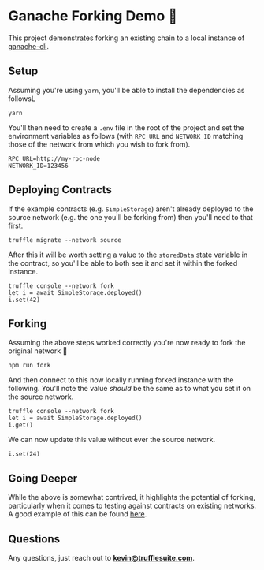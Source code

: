 # Ganache Forking Demo 🍴

This project demonstrates forking an existing chain to a local instance of [ganache-cli](https://github.com/trufflesuite/ganache-cli). 

## Setup

Assuming you're using `yarn`, you'll be able to install the dependencies as followsL

```
yarn
```

You'll then need to create a `.env` file in the root of the project and set the environment variables as follows (with `RPC_URL` and `NETWORK_ID` matching those of the network from which you wish to fork from).

```
RPC_URL=http://my-rpc-node
NETWORK_ID=123456
```

## Deploying Contracts

If the example contracts (e.g. `SimpleStorage`) aren't already deployed to the source network (e.g. the one you'll be forking from) then you'll need to that first.

```
truffle migrate --network source
```

After this it will be worth setting a value to the `storedData` state variable in the contract, so you'll be able to both see it and set it within the forked instance.

```
truffle console --network fork
let i = await SimpleStorage.deployed()
i.set(42)
```

## Forking

Assuming the above steps worked correctly you're now ready to fork the original network 🎉

```
npm run fork
```

And then connect to this now locally running forked instance with the following. You'll note the value *should* be the same as to what you set it on the source network.

```
truffle console --network fork
let i = await SimpleStorage.deployed()
i.get()
```

We can now update this value without ever the source network.

```
i.set(24)
```

## Going Deeper

While the above is somewhat contrived, it highlights the potential of forking, particularly when it comes to testing against contracts on existing networks. A good example of this can be found [here](https://github.com/truffle-box/defi-box).

## Questions

Any questions, just reach out to **kevin@trufflesuite.com**.